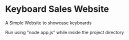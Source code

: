 # Keyboard Sales Website

A Simple Website to showcase keyboards

Run using "node app.js" while inside the project directory
